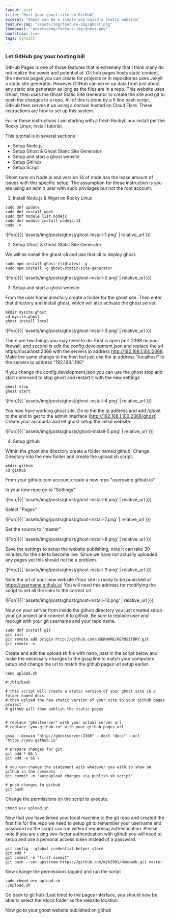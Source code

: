 ```yaml
---
layout: post
title: "Host your ghost site on GitHub"
excerpt: "Ghost can be a simple way build a static website"
feature-img: "assets/img/feature-img/ghost.png"
thumbnail: "assets/img/feature-img/ghost.png"
bootstrap: true
tags: [ghost]
---
```


### Let GitHub pay your hosting bill

GitHub Pages is one of those features that is extremely that I think many do not realize the power and potential of.  Git hub pages hosts static content, the internal pages you can create for projects or in repositories uses Jekyll a static site generator.  However GitHub can serve up data from just about any static site generator as long as the files are in a repo.  This website uses Ghost, then uses the Ghost Static Site Generator to create the site and git to push the changes to a repo.  All of this is done by a 5 line bash script.  GitHub then serves it up using a domain hosted on Cloud Flare.  These instructions are how to set up this system.

For or these instructions I am starting with a fresh RockyLinux install per the Rocky Linux, Install tutorial.

This tutorial is in several sections

- Setup Node.js
- Setup Ghost & Ghost Static Site Generator
- Setup and start a ghost website
- Setup GitHub
- Setup Script

Ghost runs on Node.js and version 14 of node has the lease amount of issues with this specific setup.  The assumption for these instruction is you are using an admin user with sudo privilages but not the root account.

1. Install Node.js & Wget on Rocky Linux


```
sudo dnf update
sudo dnf install wget
sudo dnf module list nodejs
sudo dnf module install nodejs:14
node -v
```

![Foo]({{ 'assets/img/posts/ghost/ghost-install-1.png' | relative_url }})

2. Setup Ghost & Ghost Static Site Generator

We will be install the ghost-cli and use that cli to deploy ghost.

```
sudo npm install ghost-cli@latest -g
sudo npm install -g ghost-static-site-generator
```

![Foo]({{ 'assets/img/posts/ghost/ghost-install-2.png' | relative_url }})

3. Setup and start a ghost website

From the user home directory create a folder for the ghost site.  Then enter that directory and install ghost, which will also activate the ghost server.

```
mkdir mysite.ghost
cd mysite.ghost
ghost install local
```

![Foo]({{ 'assets/img/posts/ghost/ghost-install-3.png' | relative_url }})

There are two things you may need to do.  First is open port 2368 on your firewall, and second is edit the config.development.json and replace the url https://localhost:2368 with the servers ip address http://192.168.1.100:2368.  Make the same change to the host but just use the ip address "localhost" to the servers ip address "192.168.1.100"

If you change the config.development.json you can use the ghost stop and start command to stop ghost and restart it with the new settings

```
ghost stop
ghost start
```

![Foo]({{ 'assets/img/posts/ghost/ghost-install-4.png' | relative_url }})

You now have working ghost site.  Go to the the ip address and add /ghost to the end to get to the admin interface (http://192.168.1.100:2368/ghost)  Create your accounta and let ghost setup the initial website.

![Foo]({{ 'assets/img/posts/ghosts/ghost-install-5.png' | relative_url }})

4. Setup github

Within the ghost site directory create a folder named github.  Change Directory into the new folder and create the upload.sh script.

```
mkdir github
cd github
```

From your github.com account create a new repo "username.github.io" 

In your new repo go to "Settings"

![Foo]({{ 'assets/img/posts/ghost/ghost-install-6.png' | relative_url }})

Select "Pages"

![Foo]({{ 'assets/img/posts/ghost/ghost-install-7.png' | relative_url }})

Set the source to "master"

![Foo]({{ 'assets/img/posts/ghost/ghost-install-8.png' | relative_url }})

Save the settings to setup the website publishing, note it can take 30 minutes for the site to become live.  Since we have not actually uploaded any pages yet this should not be a problem.

![Foo]({{ 'assets/img/posts/ghost/ghost-install-9.png' | relative_url }})

Note the url of your new website (Your site is ready to be publshed at https://username.github.io) You will need this address for modifying the script to set all the links to the correct url.

![Foo]({{ 'assets/img/posts/ghost/ghost-install-10.png' | relative_url }})

Now on your server from inside the github directory you just created setup your git project and connect it to github.  Be sure to replace user and repo.git with your git username and your repo name.

```
sudo dnf install git
git init
git remote add origin http://github.com/USERNAME/REPOSITORY.git
git remote -v
```

Create and edit the upload.sh file with nano, past in the script below and make the necessary changes to the gssg line to match your computers setup and change the url to match the github pages url setup earlier.

```
nano upload.sh
```

```
#!/bin/bash

# this script will create a static version of your ghost site in a folder named docs
# then upload the new static version of your site to your github pages project
# github will then publish the static pages


# replace "ghostserver" with your actual server url
# replace "you.github.io" with your github pages url

gssg --domain "http://ghostserver:2368" --dest "docs" --url 'https://you.github.io'

# prepare changes for git
git add * && \
git add -u && \

# you can change the statement with whatever you with to show on github in the comments
git commit -m "autoupload changes via publish.sh script"

# push changes to github
git push
```

Change the permissions on the script to execute.

```
chmod u+x upload.sh
```

Now that you have linked your local machine to the git repo and created the first file for the repo we need to setup git to remember your username and password so the script can run without requireing authentication.   Please note if you are using two-factor authentication with github you will need to setup and use a personal access token instead of a password.

```
git config --global credential.helper store
git add *
git commit -m "first commit"
git push --set-upstream https://github.com/mjh2901/demoweb.git master
```

Now change the permissions (again) and run the script

```
sudo chmod u+x upload.sh
./upload.sh
```

Go back to git hub (Last time) to the pages interface, you should now be able to select the /docs folder as the website location

Now go to your ghost website published on github